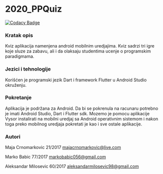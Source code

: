 # 2020_PPQuiz

[![Codacy Badge](https://api.codacy.com/project/badge/Grade/38e512c4d2ef4b4fb3cdf5889e56a1f2)](https://app.codacy.com/gh/matf-pp/2020_PPQuiz?utm_source=github.com&utm_medium=referral&utm_content=matf-pp/2020_PPQuiz&utm_campaign=Badge_Grade_Dashboard)

### Kratak opis
Kviz aplikacija namenjena android mobilnim uredjajima. Kviz sadrzi tri igre koje sluze za zabavu, ali i da olaksaju studentima ucenje o programskim paradigmama.

### Jezici i tehnologije
Korišćen je programski jezik Dart i framework Flutter u Android Studio okruženju.

### Pokretanje
Aplikacija je podržana za Android. Da bi se pokrenula na racunaru potrebno je imati Android Studio, Dart i Flutter sdk. Mozemo je pomocu aplikacije Vysor instalirati na mobilni uredjaj sa Android operativnim sistemom i nakon toga preko mobilnog uredjaja pokretati je kao i sve ostale aplikacije. 

### Autori

Maja Crnomarkovic 21/2017 majacrnomarkovic@live.com

Marko Babic 77/2017 markobabic056@gmail.com

Aleksandar Milosevic 60/2017 aleksandarmilosevic98@gmail.com
